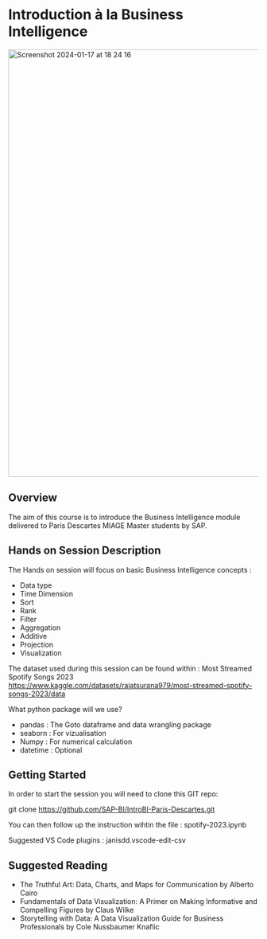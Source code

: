# Introduction à la Business Intelligence 

<img width="859" alt="Screenshot 2024-01-17 at 18 24 16" src="https://github.com/SAP-BI/IntroBI-Paris-Descartes/assets/151649427/a4da8f34-e999-49cc-a25d-26075a8c753a">

## Overview
The aim of this course is to introduce the Business Intelligence module delivered to Paris Descartes MIAGE Master students by SAP. 

## Hands on Session Description
The Hands on session will focus on basic Business Intelligence concepts :
- Data type  
- Time Dimension  
- Sort  
- Rank  
- Filter 
- Aggregation  
- Additive   
- Projection 
- Visualization

The dataset used during this session can be found within : 
Most Streamed Spotify Songs 2023 
https://www.kaggle.com/datasets/rajatsurana979/most-streamed-spotify-songs-2023/data  

What python package will we use?

- pandas	: The Goto dataframe and data wrangling package
- seaborn : For vizualisation
- Numpy 	: For numerical calculation
- datetime	: Optional

## Getting Started

In order to start the session you will need to clone this GIT repo:

git clone https://github.com/SAP-BI/IntroBI-Paris-Descartes.git

You can then follow up the instruction wihtin the file : spotify-2023.ipynb

Suggested VS Code plugins :
janisdd.vscode-edit-csv

## Suggested Reading

-  The Truthful Art: Data, Charts, and Maps for Communication by Alberto Cairo
-  Fundamentals of Data Visualization: A Primer on Making Informative and Compelling Figures by Claus Wilke
-  Storytelling with Data: A Data Visualization Guide for Business Professionals by Cole Nussbaumer Knaflic 
